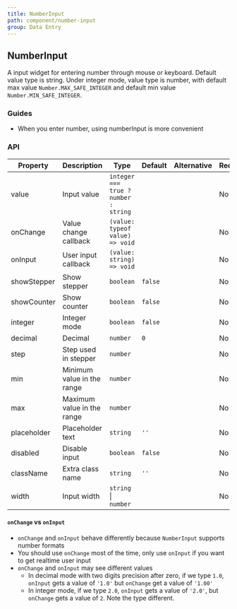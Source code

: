 ```yaml
---
title: NumberInput
path: component/number-input
group: Data Entry
---
```


## NumberInput

A input widget for entering number through mouse or keyboard.
Default value type is string. Under integer mode, value type is number, with default max value `Number.MAX_SAFE_INTEGER` and default min value `Number.MIN_SAFE_INTEGER`.

### Guides

- When you enter number, using numberInput is more convenient

### API

| Property    | Description                | Type                              | Default | Alternative | Required |
| ----------- | -------------------------- | --------------------------------- | ------- | ----------- | -------- |
| value       | Input value                | `integer === true ? number : string` |         |             | No       |
| onChange    | Value change callback      | `(value: typeof value) => void`         |         |             | No       |
| onInput     | User input callback        | `(value: string) => void`         |         |             | No       |
| showStepper | Show stepper               | `boolean`                              | `false` |             | No       |
| showCounter | Show counter               | `boolean`                              | `false` |             | No       |
| integer     | Integer mode               | `boolean`                              | `false`   |             | No       |
| decimal     | Decimal                    | `number`                            | `0`     |             | No       |
| step        | Step used in stepper       | `number`                            |         |             | No       |
| min         | Minimum value in the range | `number`                            |         |             | No       |
| max         | Maximum value in the range | `number`                            |         |             | No       |
| placeholder | Placeholder text           | `string`                            | `''`    |             | No       |
| disabled    | Disable input              | `boolean`                              | `false` |             | No       |
| className   | Extra class name           | `string`                            | `''`    |             | No       |
| width       | Input width                | `string` &vert; `number`                  |         |             | No       |

#### `onChange` vs `onInput`

- `onChange` and `onInput` behave differently because `NumberInput` supports number formats
- You should use `onChange` most of the time, only use `onInput` if you want to get realtime user input
- `onChange` and `onInput` may see different values
  - In decimal mode with two digits precision after zero, if we type `1.0`, `onInput` gets a value of `'1.0'` but `onChange` get a value of `'1.00'`
  - In integer mode, if we type `2.0`, `onInput` gets a value of `'2.0'`, but `onChange` gets a value of `2`. Note the type different.

<style>
.zent-number-input {
  width: 200px;
  margin-bottom: 20px;
}
</style>

